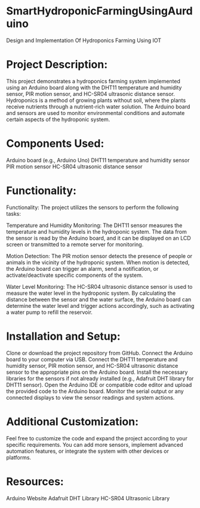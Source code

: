 # SmartHydroponicFarmingUsingAurduino
Design and Implementation Of Hydroponics Farming Using IOT
# Project Description:
This project demonstrates a hydroponics farming system implemented using an Arduino board along with the DHT11 temperature and humidity sensor, PIR motion sensor, and HC-SR04 ultrasonic distance sensor. Hydroponics is a method of growing plants without soil, where the plants receive nutrients through a nutrient-rich water solution. The Arduino board and sensors are used to monitor environmental conditions and automate certain aspects of the hydroponic system.

# Components Used:
Arduino board (e.g., Arduino Uno)
DHT11 temperature and humidity sensor
PIR motion sensor
HC-SR04 ultrasonic distance sensor

# Functionality:
Functionality:
The project utilizes the sensors to perform the following tasks:

Temperature and Humidity Monitoring: The DHT11 sensor measures the temperature and humidity levels in the hydroponic system. The data from the sensor is read by the Arduino board, and it can be displayed on an LCD screen or transmitted to a remote server for monitoring.

Motion Detection: The PIR motion sensor detects the presence of people or animals in the vicinity of the hydroponic system. When motion is detected, the Arduino board can trigger an alarm, send a notification, or activate/deactivate specific components of the system.

Water Level Monitoring: The HC-SR04 ultrasonic distance sensor is used to measure the water level in the hydroponic system. By calculating the distance between the sensor and the water surface, the Arduino board can determine the water level and trigger actions accordingly, such as activating a water pump to refill the reservoir.

# Installation and Setup:
Clone or download the project repository from GitHub.
Connect the Arduino board to your computer via USB.
Connect the DHT11 temperature and humidity sensor, PIR motion sensor, and HC-SR04 ultrasonic distance sensor to the appropriate pins on the Arduino board.
Install the necessary libraries for the sensors if not already installed (e.g., Adafruit DHT library for DHT11 sensor).
Open the Arduino IDE or compatible code editor and upload the provided code to the Arduino board.
Monitor the serial output or any connected displays to view the sensor readings and system actions.

# Additional Customization:
Feel free to customize the code and expand the project according to your specific requirements. You can add more sensors, implement advanced automation features, or integrate the system with other devices or platforms.

# Resources:
Arduino Website
Adafruit DHT Library
HC-SR04 Ultrasonic Library
